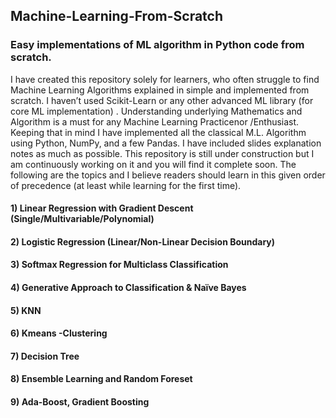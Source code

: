 ## Machine-Learning-From-Scratch
### Easy  implementations  of ML algorithm in Python code from scratch.

I have created this repository solely for learners, who often struggle to find Machine Learning Algorithms explained in simple and implemented from scratch. I haven’t used Scikit-Learn or any other advanced ML library (for core ML implementation) .  Understanding underlying Mathematics and Algorithm is a must for any Machine Learning Practicenor /Enthusiast. Keeping that in mind I have implemented all the classical M.L. Algorithm using Python, NumPy, and a few Pandas. I have included slides explanation notes as much as  possible. This repository is still under construction but I am continuously working on it and you will find it complete soon. The following are the topics and I believe readers should learn in this given order of precedence (at least while learning for the first time).

#### 1) Linear Regression with Gradient Descent (Single/Multivariable/Polynomial)
#### 2) Logistic Regression (Linear/Non-Linear Decision Boundary)
#### 3) Softmax Regression for Multiclass Classification
#### 4) Generative Approach to Classification & Naïve Bayes
#### 5) KNN
#### 6) Kmeans -Clustering
#### 7) Decision Tree
#### 8) Ensemble Learning and Random Foreset
#### 9) Ada-Boost, Gradient Boosting
